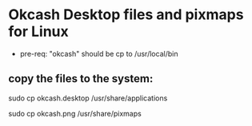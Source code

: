 # Okcash Desktop files and pixmaps for Linux


* pre-req: "okcash" should be cp to /usr/local/bin

## copy the files to the system:

sudo cp okcash.desktop /usr/share/applications 

sudo cp okcash.png /usr/share/pixmaps
